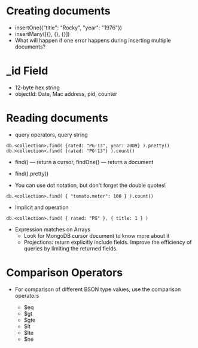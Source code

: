 # Creating documents

* insertOne({"title": "Rocky", "year": "1976"})
* insertMany([{}, {}, {}])
* What will happen if one error happens during inserting multiple documents?

# _id Field

* 12-byte hex string
* objectId: Date, Mac address, pid, counter

# Reading documents

* query operators, query string

```
db.<collection>.find( {rated: "PG-13", year: 2009} ).pretty()
db.<collection>.find( {rated: "PG-13"} ).count()
```

* find() — return a cursor, findOne() — return a document

* find().pretty()

* You can use dot notation, but don't forget the double quotes!
	
```
db.<collection>.find( { "tomato.meter": 100 } ).count()
```
* Implicit and operation

```
db.<collection>.find( { rated: "PG" }, { title: 1 } )
```

* Expression matches on Arrays
  * Look for MongoDB cursor document to know more about it
  * Projections: return explicitly include fields. Improve the efficiency of queries by limiting the returned fields.

# Comparison Operators

* For comparison of different BSON type values, use the comparison operators

  * $eq
  * $gt
  * $gte
  * $lt
  * $lte
  * $ne
